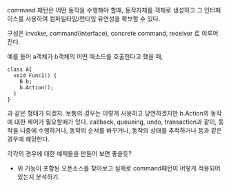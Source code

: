 command 패턴은 어떤 동작을 수행해야 할때, 동작자체를 객체로 생성하고
그 인터페이스를 사용하여 컴파일타임/런타임 유연성을 확보할 수 있다.

구성은 invoker, command(interface), concrete command, receiver 로 이루어 진다.

예를 들어 a객체가 b객체의 어떤 메소드를 호출한다고 했을 때,
```
class A{
  void Func1() {
    B b;
    b.Action();
  }
}
```
과 같은 형태가 되겠지. 보통의 경우는 이렇게 사용하고 당연하겠지만 b.Action의 동작에 대한 제어가 필요할때가 있다.
callback, queueing, undo, transaction과 같이, 동작을 나중에 수행하거나, 동작의 순서를 바꾸거나, 동작의 상태를
추적하거나 등과 같은 경우에 해당한다.

각각의 경우에 대한 예제들을 만들어 보면 좋을듯?
+ 위 기능이 포함된 오픈소스를 찾아보고 실제로 command패턴이 어떻게 적용되어 있는지 분석하기.